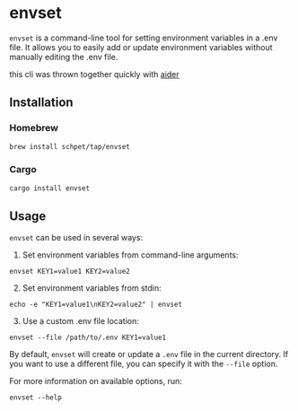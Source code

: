 # envset

`envset` is a command-line tool for setting environment variables in a .env file. It allows you to easily add or update environment variables without manually editing the .env file.

this cli was thrown together quickly with [aider](https://aider.chat/)

## Installation

### Homebrew

```bash
brew install schpet/tap/envset
```

### Cargo

```bash
cargo install envset
```

## Usage

`envset` can be used in several ways:

1. Set environment variables from command-line arguments:

```
envset KEY1=value1 KEY2=value2
```

2. Set environment variables from stdin:

```
echo -e "KEY1=value1\nKEY2=value2" | envset
```

3. Use a custom .env file location:

```
envset --file /path/to/.env KEY1=value1
```

By default, `envset` will create or update a `.env` file in the current directory. If you want to use a different file, you can specify it with the `--file` option.

For more information on available options, run:

```
envset --help
```
